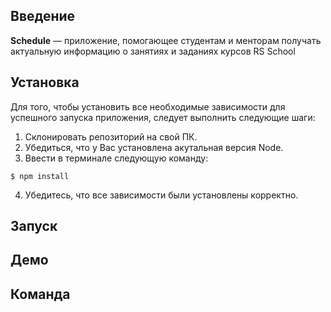 ## Введение

**Schedule** — приложение, помогающее студентам и менторам получать актуальную информацию о занятиях и заданиях курсов RS School

## Установка

Для того, чтобы установить все необходимые зависимости для успешного запуска приложения, следует выполнить следующие шаги:

1. Склонировать репозиторий на свой ПК.
2. Убедиться, что у Вас установлена акутальная версия Node.
3. Ввести в терминале следующую команду:

`$ npm install`

4. Убедитесь, что все зависимости были установлены корректно.

## Запуск

## Демо

## Команда